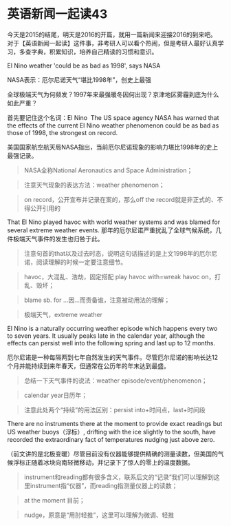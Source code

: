 # 英语新闻一起读43

今天是2015的结尾，明天是2016的开篇，就用一篇新闻来迎接2016的到来吧。
对于【英语新闻一起读】这件事，非考研人可以看个热闹，但是考研人最好认真学习，多查字典，积累知识，培养自己精读的习惯和意识。

El Nino weather 'could be as bad as 1998', says NASA

NASA表示：厄尔尼诺天气“堪比1998年”，创史上最强

全球极端天气为何频发？1997年来最强暖冬因何出现？京津地区雾霾到底为什么如此严重？

首先要记住这个名词：El Nino
‌
‌‌The US space agency NASA has warned that the effects of the current El Nino weather phenomenon could be as bad as those of 1998, the strongest on record.

美国国家航空航天局NASA指出，当前厄尔尼诺现象的影响力堪比1998年的史上最强记录。

> NASA全称National Aeronautics and Space Administration；

> 注意天气现象的表达方法：weather phenomenon；

> on record，公开宣布并记录在案的，那么off the record就是非正式的、不得公开引用的

That El Nino played havoc with world weather systems and was blamed for several extreme weather events.
那年的厄尔尼诺严重扰乱了全球气候系统，几件极端天气事件的发生也归咎于此。

> 注意句首的that以及过去时态，说明这句话描述的是上文1998年的厄尔尼诺，阅读理解的时候一定要注意细节。

> havoc，大混乱、浩劫，固定搭配 play havoc with=wreak havoc on，打乱、毁坏；

> blame sb. for …因…而责备谁，注意被动用法的理解；

> 极端天气，extreme weather

El Nino is a naturally occurring weather episode which happens every two to seven years. It usually peaks late in the calendar year, although the effects can persist well into the following spring and last up to 12 months.

厄尔尼诺是一种每隔两到七年自然发生的天气事件。尽管厄尔尼诺的影响长达12个月并能持续到来年春天，但通常在公历年的年末达到最盛。

> 总结一下天气事件的说法：weather episode/event/phenomenon；

> calendar year日历年；

> 注意此处两个“持续”的用法区别：persist into+时间点，last+时间段

There are no instruments there at the moment to provide exact readings but US weather buoys（浮标）, drifting with the ice slightly to the south, have recorded the extraordinary fact of temperatures nudging just above zero. 

（前文讲的是北极变暖）尽管目前没有仪器能够提供精确的测量读数，但美国的气候浮标正随着冰块向南轻微移动，并记录下了惊人的零上的温度数据。

> instrument和reading都有很多含义，联系后文的“记录”我们可以理解到这里instrument指“仪器”，而reading指测量仪器上的读数；

> at the moment 目前；

> nudge，原意是“用肘轻推”，这里可以理解为微调、轻推